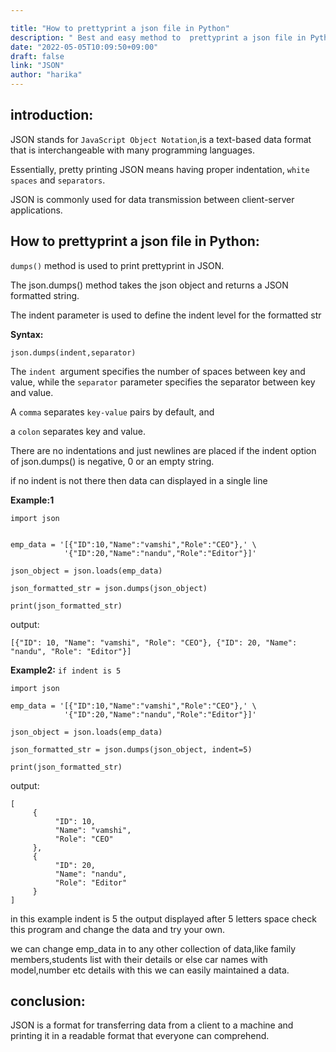```yaml
---

title: "How to prettyprint a json file in Python"
description: " Best and easy method to  prettyprint a json file in Python"
date: "2022-05-05T10:09:50+09:00"
draft: false
link: "JSON"
author: "harika"
---
```


## introduction:

JSON stands for `JavaScript Object Notation`,is a text-based data format that is interchangeable with many programming languages.

Essentially, pretty printing JSON means having proper indentation, `white spaces` and `separators`. 

JSON is commonly used for data transmission between client-server applications. 

## How to prettyprint a json file in Python:

`dumps()` method is used to print prettyprint in JSON.

The json.dumps() method takes the json object and returns a JSON formatted string. 

The indent parameter is used to define the indent level for the formatted str

**Syntax:**

`json.dumps(indent,separator)`

The `indent `argument specifies the number of spaces between key and value, while the `separator` parameter specifies the separator between key and value.

A `comma` separates `key-value` pairs by default, and 

a `colon` separates key and value.

There are no indentations and just newlines are placed if the indent option of json.dumps() is negative, 0 or an empty string. 

if no indent is not there then data can displayed in  a single line


**Example:1** 
```
import json
  

emp_data = '[{"ID":10,"Name":"vamshi","Role":"CEO"},' \
            '{"ID":20,"Name":"nandu","Role":"Editor"}]'

json_object = json.loads(emp_data)

json_formatted_str = json.dumps(json_object)

print(json_formatted_str)
```
output:
```
[{"ID": 10, "Name": "vamshi", "Role": "CEO"}, {"ID": 20, "Name": "nandu", "Role": "Editor"}]
```
**Example2:** `if indent is 5`

```
import json
  
emp_data = '[{"ID":10,"Name":"vamshi","Role":"CEO"},' \
            '{"ID":20,"Name":"nandu","Role":"Editor"}]'

json_object = json.loads(emp_data)

json_formatted_str = json.dumps(json_object, indent=5)

print(json_formatted_str)
```
output:
```
[
     {
          "ID": 10,
          "Name": "vamshi",
          "Role": "CEO"
     },
     {
          "ID": 20,
          "Name": "nandu",
          "Role": "Editor"
     }
]
```

in this example indent is 5 the output displayed after 5 letters space check this program and change the data and try your own.

we can change emp_data in to any other collection of data,like family members,students list with their details or else car names with model,number etc details with this we can easily maintained a data.

## conclusion:

JSON is a format for transferring data from a client to a machine and printing it in a readable format that everyone can comprehend. 